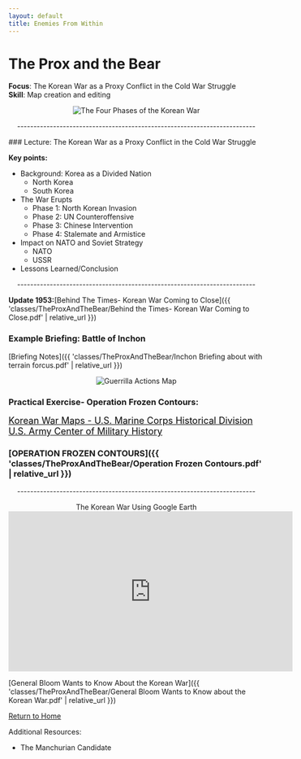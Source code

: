 ```yaml
---
layout: default
title: Enemies From Within
---
```


# The Prox and the Bear

**Focus**: The Korean War as a Proxy Conflict in the Cold War Struggle    
**Skill**: Map creation and editing 

<div style="text-align: center;">
  <img src="{{ 'classes/TheProxAndTheBear/4phasesofkoreanwar.png' | relative_url }}" alt="The Four Phases of the Korean War" style="max-width: 80%; height: auto;">    
</div>
<div style="text-align: center;">
  <p>-------------------------------------------------------------------------</p>
</div>
### Lecture: The Korean War as a Proxy Conflict in the Cold War Struggle 

**Key points:**
- Background: Korea as a Divided Nation
  - North Korea 
  - South Korea
- The War Erupts 
  - Phase 1: North Korean Invasion 
  - Phase 2: UN Counteroffensive 
  - Phase 3: Chinese Intervention 
  - Phase 4: Stalemate and Armistice 
- Impact on NATO and Soviet Strategy
  - NATO
  - USSR
- Lessons Learned/Conclusion
<div style="text-align: center;">
  <p>-------------------------------------------------------------------------</p>
</div>

  **Update 1953:**[Behind The Times- Korean War Coming to Close]({{ 'classes/TheProxAndTheBear/Behind the Times- Korean War Coming to Close.pdf' | relative_url }})  

  
### Example Briefing: Battle of Inchon
[Briefing Notes]({{ 'classes/TheProxAndTheBear/Inchon Briefing about with terrain forcus.pdf' | relative_url }})
<div style="text-align: center;">
  <img src="{{ 'classes/TheProxAndTheBear/guerrilla actions map.jpg' | relative_url }}" alt="Guerrilla Actions Map" style="max-width: 80%; height: auto;">    
</div>

### Practical Exercise- Operation Frozen Contours: 
  <a href="https://www.koreanwar.org/html/maps-marines.html" target="_blank" style="font-size: 18px; text-decoration: underline; color: #0a0a0a;">
    Korean War Maps - U.S. Marine Corps Historical Division 
  </a>    
    <a href="https://www.history.army.mil/books/maps.htm" target="_blank" style="font-size: 18px; text-decoration: underline; color: #0a0a0a;">
    U.S. Army Center of Military History
  </a>    
  
### [OPERATION FROZEN CONTOURS]({{ 'classes/TheProxAndTheBear/Operation Frozen Contours.pdf' | relative_url }})    
    
 <div style="text-align: center;">
  <p>-------------------------------------------------------------------------</p>
</div>    

<div style="text-align: center;">
The Korean War Using Google Earth    
  
<iframe width="560" height="315" src="https://www.youtube.com/embed/lJx6M7SqkvI?si=ATbHP11CRmB7yUdt" title="YouTube video player" frameborder="0" allow="accelerometer; autoplay; clipboard-write; encrypted-media; gyroscope; picture-in-picture; web-share" referrerpolicy="strict-origin-when-cross-origin" allowfullscreen></iframe>    
</div>    


[General Bloom Wants to Know About the Korean War]({{ 'classes/TheProxAndTheBear/General Bloom Wants to Know about the Korean War.pdf' | relative_url }}) 
  
[Return to Home](../)

Additional Resources:
- The Manchurian Candidate
